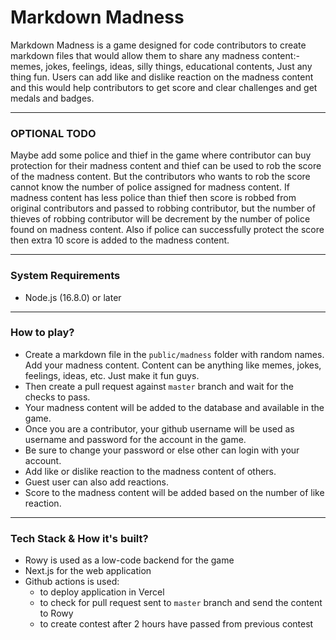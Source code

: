 # Markdown Madness

Markdown Madness is a game designed for code contributors to create markdown files that would allow them to share any madness content:- memes, jokes, feelings, ideas, silly things, educational contents, Just any thing fun. Users can add like and dislike reaction on the madness content and this would help contributors to get score and clear challenges and get medals and badges.

---

### OPTIONAL TODO

Maybe add some police and thief in the game where contributor can buy protection for their madness content and thief can be used to rob the score of the madness content. But the contributors who wants to rob the score cannot know the number of police assigned for madness content. If madness content has less police than thief then score is robbed from original contributors and passed to robbing contributor, but the number of thieves of robbing contributor will be decrement by the number of police found on madness content. Also if police can successfully protect the score then extra 10 score is added to the madness content.

---

### System Requirements

- Node.js (16.8.0) or later

---

### How to play?

- Create a markdown file in the `public/madness` folder with random names. Add your madness content. Content can be anything like memes, jokes, feelings, ideas, etc. Just make it fun guys.
- Then create a pull request against `master` branch and wait for the checks to pass.
- Your madness content will be added to the database and available in the game.
- Once you are a contributor, your github username will be used as username and password for the account in the game.
- Be sure to change your password or else other can login with your account.
- Add like or dislike reaction to the madness content of others.
- Guest user can also add reactions.
- Score to the madness content will be added based on the number of like reaction.

---

### Tech Stack & How it's built?

- Rowy is used as a low-code backend for the game
- Next.js for the web application
- Github actions is used:
  - to deploy application in Vercel
  - to check for pull request sent to `master` branch and send the content to Rowy
  - to create contest after 2 hours have passed from previous contest
